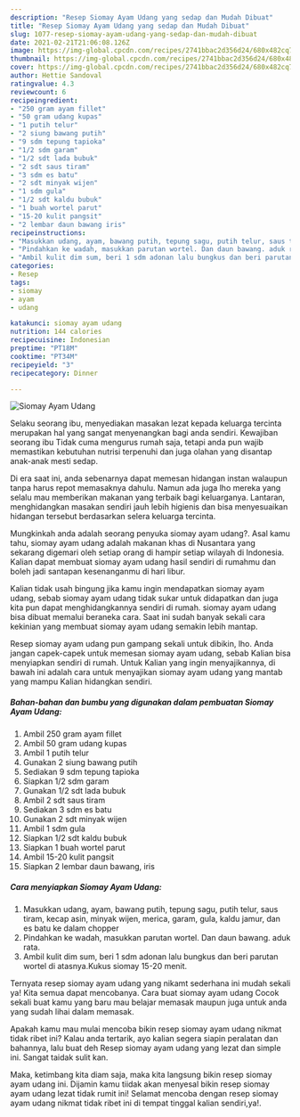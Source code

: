 ```yaml
---
description: "Resep Siomay Ayam Udang yang sedap dan Mudah Dibuat"
title: "Resep Siomay Ayam Udang yang sedap dan Mudah Dibuat"
slug: 1077-resep-siomay-ayam-udang-yang-sedap-dan-mudah-dibuat
date: 2021-02-21T21:06:08.126Z
image: https://img-global.cpcdn.com/recipes/2741bbac2d356d24/680x482cq70/siomay-ayam-udang-foto-resep-utama.jpg
thumbnail: https://img-global.cpcdn.com/recipes/2741bbac2d356d24/680x482cq70/siomay-ayam-udang-foto-resep-utama.jpg
cover: https://img-global.cpcdn.com/recipes/2741bbac2d356d24/680x482cq70/siomay-ayam-udang-foto-resep-utama.jpg
author: Hettie Sandoval
ratingvalue: 4.3
reviewcount: 6
recipeingredient:
- "250 gram ayam fillet"
- "50 gram udang kupas"
- "1 putih telur"
- "2 siung bawang putih"
- "9 sdm tepung tapioka"
- "1/2 sdm garam"
- "1/2 sdt lada bubuk"
- "2 sdt saus tiram"
- "3 sdm es batu"
- "2 sdt minyak wijen"
- "1 sdm gula"
- "1/2 sdt kaldu bubuk"
- "1 buah wortel parut"
- "15-20 kulit pangsit"
- "2 lembar daun bawang iris"
recipeinstructions:
- "Masukkan udang, ayam, bawang putih, tepung sagu, putih telur, saus tiram, kecap asin, minyak wijen, merica, garam, gula, kaldu jamur, dan es batu ke dalam chopper"
- "Pindahkan ke wadah, masukkan parutan wortel. Dan daun bawang. aduk rata."
- "Ambil kulit dim sum, beri 1 sdm adonan lalu bungkus dan beri parutan wortel di atasnya.Kukus siomay 15-20 menit."
categories:
- Resep
tags:
- siomay
- ayam
- udang

katakunci: siomay ayam udang 
nutrition: 144 calories
recipecuisine: Indonesian
preptime: "PT18M"
cooktime: "PT34M"
recipeyield: "3"
recipecategory: Dinner

---
```



![Siomay Ayam Udang](https://img-global.cpcdn.com/recipes/2741bbac2d356d24/680x482cq70/siomay-ayam-udang-foto-resep-utama.jpg)

Selaku seorang ibu, menyediakan masakan lezat kepada keluarga tercinta merupakan hal yang sangat menyenangkan bagi anda sendiri. Kewajiban seorang ibu Tidak cuma mengurus rumah saja, tetapi anda pun wajib memastikan kebutuhan nutrisi terpenuhi dan juga olahan yang disantap anak-anak mesti sedap.

Di era  saat ini, anda sebenarnya dapat memesan hidangan instan walaupun tanpa harus repot memasaknya dahulu. Namun ada juga lho mereka yang selalu mau memberikan makanan yang terbaik bagi keluarganya. Lantaran, menghidangkan masakan sendiri jauh lebih higienis dan bisa menyesuaikan hidangan tersebut berdasarkan selera keluarga tercinta. 



Mungkinkah anda adalah seorang penyuka siomay ayam udang?. Asal kamu tahu, siomay ayam udang adalah makanan khas di Nusantara yang sekarang digemari oleh setiap orang di hampir setiap wilayah di Indonesia. Kalian dapat membuat siomay ayam udang hasil sendiri di rumahmu dan boleh jadi santapan kesenanganmu di hari libur.

Kalian tidak usah bingung jika kamu ingin mendapatkan siomay ayam udang, sebab siomay ayam udang tidak sukar untuk didapatkan dan juga kita pun dapat menghidangkannya sendiri di rumah. siomay ayam udang bisa dibuat memalui beraneka cara. Saat ini sudah banyak sekali cara kekinian yang membuat siomay ayam udang semakin lebih mantap.

Resep siomay ayam udang pun gampang sekali untuk dibikin, lho. Anda jangan capek-capek untuk memesan siomay ayam udang, sebab Kalian bisa menyiapkan sendiri di rumah. Untuk Kalian yang ingin menyajikannya, di bawah ini adalah cara untuk menyajikan siomay ayam udang yang mantab yang mampu Kalian hidangkan sendiri.

<!--inarticleads1-->

##### Bahan-bahan dan bumbu yang digunakan dalam pembuatan Siomay Ayam Udang:

1. Ambil 250 gram ayam fillet
1. Ambil 50 gram udang kupas
1. Ambil 1 putih telur
1. Gunakan 2 siung bawang putih
1. Sediakan 9 sdm tepung tapioka
1. Siapkan 1/2 sdm garam
1. Gunakan 1/2 sdt lada bubuk
1. Ambil 2 sdt saus tiram
1. Sediakan 3 sdm es batu
1. Gunakan 2 sdt minyak wijen
1. Ambil 1 sdm gula
1. Siapkan 1/2 sdt kaldu bubuk
1. Siapkan 1 buah wortel parut
1. Ambil 15-20 kulit pangsit
1. Siapkan 2 lembar daun bawang, iris




<!--inarticleads2-->

##### Cara menyiapkan Siomay Ayam Udang:

1. Masukkan udang, ayam, bawang putih, tepung sagu, putih telur, saus tiram, kecap asin, minyak wijen, merica, garam, gula, kaldu jamur, dan es batu ke dalam chopper
1. Pindahkan ke wadah, masukkan parutan wortel. Dan daun bawang. aduk rata.
1. Ambil kulit dim sum, beri 1 sdm adonan lalu bungkus dan beri parutan wortel di atasnya.Kukus siomay 15-20 menit.




Ternyata resep siomay ayam udang yang nikamt sederhana ini mudah sekali ya! Kita semua dapat mencobanya. Cara buat siomay ayam udang Cocok sekali buat kamu yang baru mau belajar memasak maupun juga untuk anda yang sudah lihai dalam memasak.

Apakah kamu mau mulai mencoba bikin resep siomay ayam udang nikmat tidak ribet ini? Kalau anda tertarik, ayo kalian segera siapin peralatan dan bahannya, lalu buat deh Resep siomay ayam udang yang lezat dan simple ini. Sangat taidak sulit kan. 

Maka, ketimbang kita diam saja, maka kita langsung bikin resep siomay ayam udang ini. Dijamin kamu tiidak akan menyesal bikin resep siomay ayam udang lezat tidak rumit ini! Selamat mencoba dengan resep siomay ayam udang nikmat tidak ribet ini di tempat tinggal kalian sendiri,ya!.

